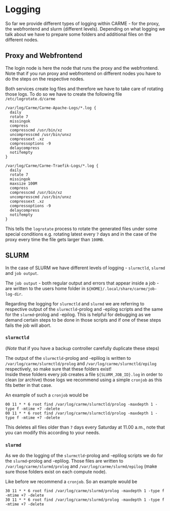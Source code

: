 # Logging

So far we provide different types of logging within CARME - for the proxy, the webfrontend and slurm (different levels). Depending
on what logging we talk about we have to prepare some folders and additional files on the different nodes.


## Proxy and Webfrontend

The login node is here the node that runs the proxy and the webfrontend. Note that if you run proxy and webfrontend on different
nodes you have to do the steps on the respective nodes.

Both services create log files and therefore we have to take care of rotating those logs. To do so we have to create the following
file `/etc/logrotate.d/carme`

```
/var/log/Carme/Carme-Apache-Logs/*.log {
  daily
  rotate 7
  missingok
  compress
  compresscmd /usr/bin/xz
  uncompresscmd /usr/bin/unxz
  compressext .xz
  compressoptions -9
  delaycompress
  notifempty
}

/var/log/Carme/Carme-Traefik-Logs/*.log {
  daily
  rotate 7
  missingok
  maxsize 100M
  compress
  compresscmd /usr/bin/xz
  uncompresscmd /usr/bin/unxz
  compressext .xz
  compressoptions -9
  delaycompress
  notifempty
}
```

This tells the `logrotate` process to rotate the generated files under some special conditions e.g. rotating latest every `7` days
and in the case of the proxy every time the file gets larger than `100MB`.


## SLURM

In the case of SLURM we have different levels of logging - `slurmctld`, `slurmd` and `job output`.

The `job output` - both regular output and errors that appear inside a job - are written to the users home folder in
`${HOME}/.local/share/carme/job-log-dir`.

Regarding the logging for `slurmctld` and `slurmd` we are referring to respective output of the `slurmctld`-prolog and -epilog
scripts and the same for the `slurmd`-prolog and -epilog. This is helpful for debugging as we demand certain steps to be done in
those scripts and if one of these steps fails the job will abort.


### `slurmctld`

(_Note_ that if you have a backup controller carefully duplicate these steps)

The output of the `slurmctld`-prolog and -eplilog is written to `/var/log/carme/slurmctld/prolog` and `/var/log/carme/slurmctld/epilog`
respectively, so make sure that these folders exist!  
Inside these folders every job creates a file `${SLURM_JOB_ID}.log` in order to clean (or archive) those logs we recommend using a
simple `cronjob` as this fits better in that case.

An example of such a `cronjob` would be

```
00 11 * * 6 root find /var/log/carme/slurmctld/prolog -maxdepth 1 -type f -mtime +7 -delete
00 11 * * 6 root find /var/log/carme/slurmctld/prolog -maxdepth 1 -type f -mtime +7 -delete
```

This deletes all files older than `7` days every Saturday at 11.00 a.m., note that you can modify this according to your needs.


### `slurmd`

As we do the logging of the `slurmctld`-prolog and -eplilog scripts we do for the `slurmd`-prolog and -eplilog. Those files are
written to `/var/log/carme/slurmd/prolog` and `/var/log/carme/slurmd/epilog` (make sure those folders exist on each compute node).

Like before we recommend a `cronjob`. So an example would be

```
30 11 * * 6 root find /var/log/carme/slurmd/prolog -maxdepth 1 -type f -mtime +7 -delete
30 11 * * 6 root find /var/log/carme/slurmd/prolog -maxdepth 1 -type f -mtime +7 -delete
```
